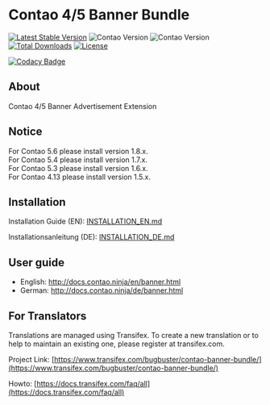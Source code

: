 # Contao 4/5 Banner Bundle

[![Latest Stable Version](https://poser.pugx.org/bugbuster/contao-banner-bundle/v/stable.svg)](https://packagist.org/packages/bugbuster/contao-banner-bundle)
![Contao Version](https://img.shields.io/badge/Contao-5.2+-orange) ![Contao Version](https://img.shields.io/badge/Contao-4.13-orange) 
[![Total Downloads](https://poser.pugx.org/bugbuster/contao-banner-bundle/downloads.svg)](https://packagist.org/packages/bugbuster/contao-banner-bundle)
[![License](https://poser.pugx.org/bugbuster/contao-banner-bundle/license.svg)](https://packagist.org/packages/bugbuster/contao-banner-bundle)

[![Codacy Badge](https://api.codacy.com/project/badge/Grade/db36f9a6a38c410cab930b54971b8ab5)](https://www.codacy.com/app/BugBuster1701/contao-banner-bundle?utm_source=github.com&amp;utm_medium=referral&amp;utm_content=BugBuster1701/contao-banner-bundle&amp;utm_campaign=Badge_Grade)


## About
Contao 4/5 Banner Advertisement Extension


## Notice
For Contao 5.6 please install version 1.8.x.<br>
For Contao 5.4 please install version 1.7.x.<br>
For Contao 5.3 please install version 1.6.x.<br>
For Contao 4.13 please install version 1.5.x.


## Installation

Installation Guide (EN): [INSTALLATION_EN.md](INSTALLATION_EN.md)

Installationsanleitung (DE): [INSTALLATION_DE.md](INSTALLATION_DE.md)


## User guide

* English: http://docs.contao.ninja/en/banner.html
* German: http://docs.contao.ninja/de/banner.html


## For Translators
Translations are managed using Transifex. To create a new translation or to help to maintain an existing one, please register at transifex.com.

Project Link: [https://www.transifex.com/bugbuster/contao-banner-bundle/](https://www.transifex.com/bugbuster/contao-banner-bundle/)

Howto: [https://docs.transifex.com/faq/all](https://docs.transifex.com/faq/all)

